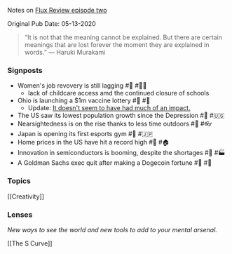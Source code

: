 Notes on [Flux Review episode two](https://read.fluxcollective.org/p/02)

Original Pub Date: 05-13-2020

> “It is not that the meaning cannot be explained. But there are certain meanings that are lost forever the moment they are explained in words.” — Haruki Murakami

### Signposts

- Women's job revovery is still lagging #🚏 #👩‍💼
	- lack of childcare access amd the continued closure of schools
- Ohio is launching a $1m vaccine lottery #🚏 #🎰 
	- Update: [It doesn't seem to have had much of an impact.](https://www.nbcnews.com/news/us-news/ohio-ends-vaccine-lottery-state-still-below-50-percent-threshold-n1272228)
- The US saw its lowest population growth since the Depression #🚏 #🇺🇸
- Nearsightedness is on the rise thanks to less time outdoors #🚏 #👓
- Japan is opening its first esports gym #🚏 #🇯🇵
- Home prices in the US have hit a record high #🚏 #🏠
- Innovation in semiconductors is booming, despite the shortages #🚏 #🏭
- A Goldman Sachs exec quit after making a Dogecoin fortune #🚏 #🐶

### Topics

[[Creativity]]

### Lenses
_New ways to see the world and new tools to add to your mental arsenal._

[[The S Curve]]
